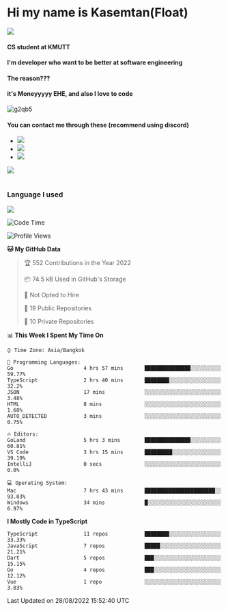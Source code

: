 # Hi my name is Kasemtan(Float)
![](https://64.media.tumblr.com/9c2a8f831efe8da556ffbf89cebb52c9/b86c1ab833a37e32-93/s1280x1920/d000dc22f75df64be2bc150f5fa69c4f6df6bb07.gifv)
#### CS student at KMUTT
#### I'm developer who want to be better at software engineering
#### The reason???
#### it's Moneyyyyy EHE, and also I love to code
![g2qb5](https://user-images.githubusercontent.com/69688279/175812510-9235eaf7-72f7-40d3-b163-56efa9aa5c6b.gif)

#### You can contact me through these (recommend using discord)
- [![](https://img.shields.io/badge/Discord-5865F2?logo=Discord&logoColor=white)](https://discordapp.com/users/278155096225742848)
- [![](https://img.shields.io/badge/Facebook-1877F2?logo=facebook&logoColor=white)](https://www.facebook.com/float.teavasirichokchai/)
- [![](https://img.shields.io/badge/linkedin-0A66C2?logo=linkedin&logoColor=white)](https://www.linkedin.com/in/kasemtan-teavasirichokchai-975531227/)

[![](https://github-readme-stats.vercel.app/api?username=FloatKasemtan&show_icons=true&theme=nightowl)]()
#
### Language I used
[![](https://github-readme-stats.vercel.app/api/top-langs/?username=FloatKasemtan&layout=compact&theme=nightowl)]()
<!--START_SECTION:waka-->
![Code Time](http://img.shields.io/badge/Code%20Time-685%20hrs%2056%20mins-blue)

![Profile Views](http://img.shields.io/badge/Profile%20Views-1-blue)

**🐱 My GitHub Data** 

> 🏆 552 Contributions in the Year 2022
 > 
> 📦 74.5 kB Used in GitHub's Storage 
 > 
> 🚫 Not Opted to Hire
 > 
> 📜 19 Public Repositories 
 > 
> 🔑 10 Private Repositories  
 > 
📊 **This Week I Spent My Time On** 

```text
⌚︎ Time Zone: Asia/Bangkok

💬 Programming Languages: 
Go                       4 hrs 57 mins       ███████████████░░░░░░░░░░   59.77% 
TypeScript               2 hrs 40 mins       ████████░░░░░░░░░░░░░░░░░   32.2% 
JSON                     17 mins             ░░░░░░░░░░░░░░░░░░░░░░░░░   3.48% 
HTML                     8 mins              ░░░░░░░░░░░░░░░░░░░░░░░░░   1.68% 
AUTO_DETECTED            3 mins              ░░░░░░░░░░░░░░░░░░░░░░░░░   0.75%

🔥 Editors: 
GoLand                   5 hrs 3 mins        ███████████████░░░░░░░░░░   60.81% 
VS Code                  3 hrs 15 mins       █████████░░░░░░░░░░░░░░░░   39.19% 
IntelliJ                 0 secs              ░░░░░░░░░░░░░░░░░░░░░░░░░   0.0%

💻 Operating System: 
Mac                      7 hrs 43 mins       ███████████████████████░░   93.03% 
Windows                  34 mins             █░░░░░░░░░░░░░░░░░░░░░░░░   6.97%

```

**I Mostly Code in TypeScript** 

```text
TypeScript               11 repos            ████████░░░░░░░░░░░░░░░░░   33.33% 
JavaScript               7 repos             █████░░░░░░░░░░░░░░░░░░░░   21.21% 
Dart                     5 repos             ███░░░░░░░░░░░░░░░░░░░░░░   15.15% 
Go                       4 repos             ███░░░░░░░░░░░░░░░░░░░░░░   12.12% 
Vue                      1 repo              ░░░░░░░░░░░░░░░░░░░░░░░░░   3.03%

```



 Last Updated on 28/08/2022 15:52:40 UTC
<!--END_SECTION:waka-->
<!--
**FloatKasemtan/FloatKasemtan** is a ✨ _special_ ✨ repository because its `README.md` (this file) appears on your GitHub profile.

Here are some ideas to get you started:

- 🔭 I’m currently working on ...
- 🌱 I’m currently learning ...
- 👯 I’m looking to collaborate on ...
- 🤔 I’m looking for help with ...
- 💬 Ask me about ...
- 📫 How to reach me: ...
- 😄 Pronouns: ...
- ⚡ Fun fact: ...
-->

